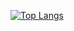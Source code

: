 [![Top Langs](https://github-readme-stats.vercel.app/api/top-langs/?username=AleksandrPav&layout=compact)](https://github.com/anuraghazra/github-readme-stats)
